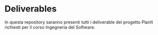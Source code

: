 # Deliverables
In questa repository saranno presenti tutti i deliverable del progetto PlanIt richiesti per il corso Ingegneria del Software.
